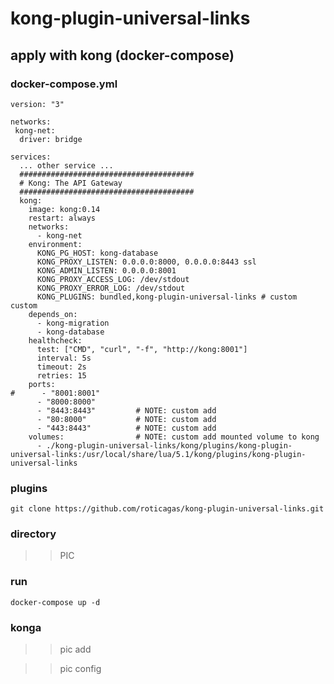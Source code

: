 # kong-plugin-universal-links

## apply with kong (docker-compose)

### docker-compose.yml


    version: "3"

    networks:
     kong-net:
      driver: bridge

    services:
      ... other service ...
      #######################################
      # Kong: The API Gateway
      #######################################
      kong:
        image: kong:0.14
        restart: always
        networks:
          - kong-net
        environment:
          KONG_PG_HOST: kong-database
          KONG_PROXY_LISTEN: 0.0.0.0:8000, 0.0.0.0:8443 ssl
          KONG_ADMIN_LISTEN: 0.0.0.0:8001
          KONG_PROXY_ACCESS_LOG: /dev/stdout
          KONG_PROXY_ERROR_LOG: /dev/stdout
          KONG_PLUGINS: bundled,kong-plugin-universal-links # custom
    custom
        depends_on:
          - kong-migration
          - kong-database
        healthcheck:
          test: ["CMD", "curl", "-f", "http://kong:8001"]
          interval: 5s
          timeout: 2s
          retries: 15
        ports:
    #      - "8001:8001"
          - "8000:8000"
          - "8443:8443"         # NOTE: custom add      
          - "80:8000"           # NOTE: custom add
          - "443:8443"          # NOTE: custom add
        volumes:                # NOTE: custom add mounted volume to kong
          - ./kong-plugin-universal-links/kong/plugins/kong-plugin-universal-links:/usr/local/share/lua/5.1/kong/plugins/kong-plugin-universal-links

### plugins

    git clone https://github.com/roticagas/kong-plugin-universal-links.git
    
### directory

>> PIC 

### run

    docker-compose up -d

### konga

>> pic add

>> pic config


